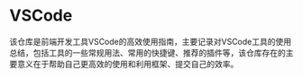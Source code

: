 # VSCode

该仓库是前端开发工具VSCode的高效使用指南，主要记录对VSCode工具的使用总结，包括工具的一些常规用法、常用的快捷键、推荐的插件等，该仓库存在的主要意义在于帮助自己更高效的使用和利用框架、提交自己的效率。